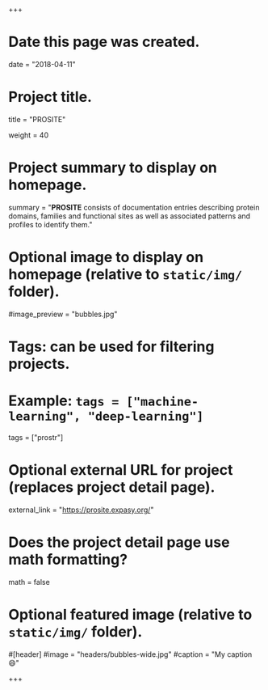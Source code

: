 +++
# Date this page was created.
date = "2018-04-11"

# Project title.
title = "PROSITE"

weight = 40
# Project summary to display on homepage.
summary = "**PROSITE** consists of documentation entries describing protein domains, families and functional sites as well as associated patterns and profiles to identify them."

# Optional image to display on homepage (relative to `static/img/` folder).
#image_preview = "bubbles.jpg"

# Tags: can be used for filtering projects.
# Example: `tags = ["machine-learning", "deep-learning"]`
tags = ["prostr"]

# Optional external URL for project (replaces project detail page).
external_link = "https://prosite.expasy.org/"

# Does the project detail page use math formatting?
math = false

# Optional featured image (relative to `static/img/` folder).
#[header]
#image = "headers/bubbles-wide.jpg"
#caption = "My caption :smile:"


+++
